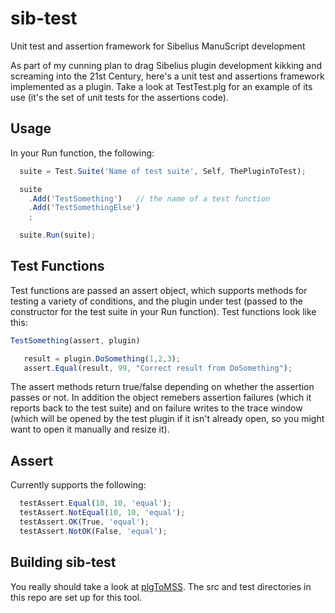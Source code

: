# sib-test
Unit test and assertion framework for Sibelius ManuScript development

As part of my cunning plan to drag Sibelius plugin development kikking and
screaming into the 21st Century, here's a unit test and assertions framework
implemented as a plugin. Take a look at TestTest.plg for an example of its
use (it's the set of unit tests for the assertions code).

## Usage

In your Run function, the following:
```javascript
  suite = Test.Suite('Name of test suite', Self, ThePluginToTest);

  suite
    .Add('TestSomething')   // the name of a test function
    .Add('TestSomethingElse')
    ;

  suite.Run(suite);
```

## Test Functions
Test functions are passed an assert object, which supports methods for testing a variety
of conditions, and the plugin under test (passed to the constructor for the test suite
in your Run function). Test functions look like this:

```javascript
TestSomething(assert, plugin)

   result = plugin.DoSomething(1,2,3);
   assert.Equal(result, 99, "Correct result from DoSomething");

```

The assert methods return true/false depending on whether the assertion passes or not. In addition
the object remebers assertion failures (which it reports back to the test suite) and on failure
writes to the trace window (which will be opened by the test plugin if it isn't already open, so you
might want to open it manually and resize it).

## Assert
Currently supports the following:

```javascript
  testAssert.Equal(10, 10, 'equal');
  testAssert.NotEqual(10, 10, 'equal');
  testAssert.OK(True, 'equal');
  testAssert.NotOK(False, 'equal');
```

## Building sib-test
You really should take a look at [plgToMSS](https://github.com/tido/plgToMSS). The src and test
directories in this repo are set up for this tool.






